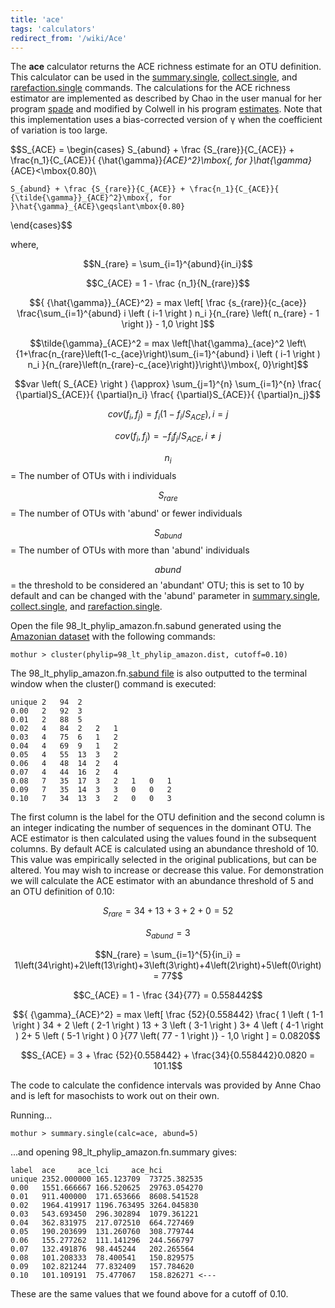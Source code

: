 ```yaml
---
title: 'ace'
tags: 'calculators'
redirect_from: '/wiki/Ace'
---
```

The **ace** calculator returns the ACE richness estimate
for an OTU definition. This calculator can be used in the
[summary.single](summary.single),
[collect.single](collect.single), and
[rarefaction.single](rarefaction.single) commands. The
calculations for the ACE richness estimator are implemented as described
by Chao in the user manual for her program
[spade](http://140.114.36.3/wordpress/wp-content/uploads/software/SPADE_UserGuide.pdf) and modified
by Colwell in his program
[estimates](http://viceroy.eeb.uconn.edu/estimates). Note that this
implementation uses a bias-corrected version of γ when the coefficient
of variation is too large.

$$S_{ACE} = \begin{cases}
    S_{abund} + \frac {S_{rare}}{C_{ACE}} + \frac{n_1}{C_{ACE}}{ {\hat{\gamma}}_{ACE}^2}\mbox{, for }\hat{\gamma}_{ACE}<\mbox{0.80}\\

    S_{abund} + \frac {S_{rare}}{C_{ACE}} + \frac{n_1}{C_{ACE}}{ {\tilde{\gamma}}_{ACE}^2}\mbox{, for }\hat{\gamma}_{ACE}\geqslant\mbox{0.80}
\end{cases}$$

where,

$$N_{rare} = \sum_{i=1}^{abund}{in_i}$$

$$C_{ACE} = 1 - \frac {n_1}{N_{rare}}$$

$${ {\hat{\gamma}}_{ACE}^2} = max \left[ \frac {s_{rare}}{c_{ace}} \frac{\sum_{i=1}^{abund} i \left ( i-1 \right ) n_i }{n_{rare} \left( n_{rare} - 1 \right )} - 1,0 \right ]$$

$$\tilde{\gamma}_{ACE}^2 = max \left[\hat{\gamma}_{ace}^2 \left\{1+\frac{n_{rare}\left(1-c_{ace}\right)\sum_{i=1}^{abund} i \left ( i-1 \right ) n_i }{n_{rare}\left(n_{rare}-c_{ace}\right)}\right\}\mbox{, 0}\right]$$

$$var \left( S_{ACE} \right ) {\approx} \sum_{j=1}^{n} \sum_{i=1}^{n} \frac{ {\partial}S_{ACE}}{ {\partial}n_i} \frac{ {\partial}S_{ACE}}{ {\partial}n_j}$$

$$cov \left( f_i, f_j \right) = f_i \left(1-f_i / S_{ACE} \right ), i = j$$

$$cov\left ( f_i, f_j \right) = -f_i f_j / {S_{ACE}}, i\ne j$$

$$n_{i}$$ = The number of OTUs with i individuals

$$S_{rare}$$ = The number of OTUs with 'abund' or fewer individuals

$$S_{abund}$$ = The number of OTUs with more than 'abund' individuals

$$abund$$ = the threshold to be considered an 'abundant' OTU; this is
set to 10 by default and can be changed with the 'abund' parameter in
[ summary.single](summary.single#abund), [
collect.single](collect.single#abund),
and [
rarefaction.single](rarefaction.single#abund).

Open the file 98\_lt\_phylip\_amazon.fn.sabund generated using the [
Amazonian dataset](https://mothur.s3.us-east-2.amazonaws.com/wiki/amazondata.zip) with the following
commands:

    mothur > cluster(phylip=98_lt_phylip_amazon.dist, cutoff=0.10)

The 98\_lt\_phylip\_amazon.fn.[sabund file](sabund_file) is
also outputted to the terminal window when the cluster() command is
executed:

    unique 2   94  2   
    0.00   2   92  3   
    0.01   2   88  5   
    0.02   4   84  2   2   1   
    0.03   4   75  6   1   2   
    0.04   4   69  9   1   2   
    0.05   4   55  13  3   2   
    0.06   4   48  14  2   4   
    0.07   4   44  16  2   4   
    0.08   7   35  17  3   2   1   0   1   
    0.09   7   35  14  3   3   0   0   2   
    0.10   7   34  13  3   2   0   0   3   

The first column is the label for the OTU definition and the second
column is an integer indicating the number of sequences in the dominant
OTU. The ACE estimator is then calculated using the values found in the
subsequent columns. By default ACE is calculated using an abundance
threshold of 10. This value was empirically selected in the original
publications, but can be altered. You may wish to increase or decrease
this value. For demonstration we will calculate the ACE estimator with
an abundance threshold of 5 and an OTU definition of 0.10:

$$S_{rare} = 34 + 13+3+2+0 =52$$

$$S_{abund} = 3$$

$$N_{rare} = \sum_{i=1}^{5}{in_i} = 1\left(34\right)+2\left(13\right)+3\left(3\right)+4\left(2\right)+5\left(0\right) = 77$$

$$C_{ACE} = 1 - \frac {34}{77} = 0.558442$$

$${ {\gamma}_{ACE}^2} = max \left[ \frac {52}{0.558442} \frac{ 1 \left ( 1-1 \right ) 34 + 2 \left ( 2-1 \right ) 13 + 3 \left ( 3-1 \right ) 3+ 4 \left ( 4-1 \right ) 2+ 5 \left ( 5-1 \right ) 0 }{77 \left( 77 - 1 \right )} - 1,0 \right ] = 0.0820$$

$$S_{ACE} = 3 + \frac {52}{0.558442} + \frac{34}{0.558442}0.0820 = 101.1$$

The code to calculate the confidence intervals was provided by Anne Chao
and is left for masochists to work out on their own.

Running\...

    mothur > summary.single(calc=ace, abund=5)

\...and opening 98\_lt\_phylip\_amazon.fn.summary gives:

    label  ace     ace_lci     ace_hci
    unique 2352.000000 165.123709  73725.382535
    0.00   1551.666667 166.520625  29763.054270
    0.01   911.400000  171.653666  8608.541528
    0.02   1964.419917 1196.763495 3264.045830
    0.03   543.693450  296.302894  1079.361221
    0.04   362.831975  217.072510  664.727469
    0.05   190.203699  131.260760  308.779744
    0.06   155.277262  111.141296  244.566797
    0.07   132.491876  98.445244   202.265564
    0.08   101.208333  78.400541   150.829575
    0.09   102.821244  77.832409   157.784620
    0.10   101.109191  75.477067   158.826271 <---

These are the same values that we found above for a cutoff of 0.10.
